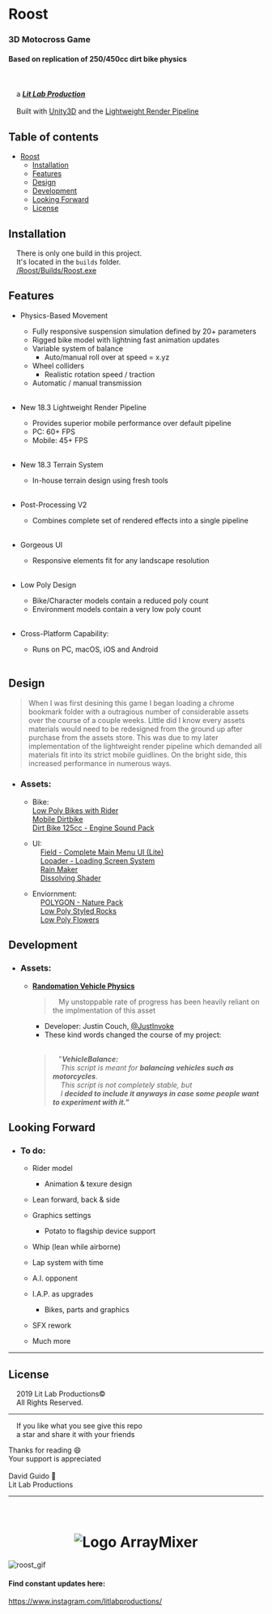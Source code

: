 # Roost
  
### 3D Motocross Game  
#### Based on replication of 250/450cc dirt bike physics  
<br/><br/>&nbsp;&nbsp;&nbsp;&nbsp;a [***Lit Lab Production***](https://www.litlabproductions.com)
<br/><br/>&nbsp;&nbsp;&nbsp;&nbsp;Built with [Unity3D](https://github.com/Unity-Technologies) and the 
[Lightweight Render Pipeline](https://github.com/Unity-Technologies/ScriptableRenderPipeline/wiki/Lightweight-Render-Pipeline)
<br/>
## Table of contents

* [Roost](#roost)
  * [Installation](#installation)
  * [Features](#features)
  * [Design](#design)
  * [Development](#development)
  * [Looking Forward](#looking-forward)
  * [License](#license)

## Installation

&nbsp;&nbsp;&nbsp;&nbsp;There is only one build in this project.  
&nbsp;&nbsp;&nbsp;&nbsp;It's located in the `builds` folder.  
&nbsp;&nbsp;&nbsp;&nbsp;[/Roost/Builds/Roost.exe](/Roost/Builds/Roost.exe)


## Features
* Physics-Based Movement
    * Fully responsive suspension simulation defined by 20+ parameters
    * Rigged bike model with lightning fast animation updates
    * Variable system of balance
        * Auto/manual roll over at speed = x.yz
    * Wheel colliders
        * Realistic rotation speed / traction
    * Automatic / manual transmission<br/><br/>

* New 18.3 Lightweight Render Pipeline
    * Provides superior mobile performance over default pipeline
    * PC: 60+ FPS
    * Mobile: 45+ FPS<br/><br/>

* New 18.3 Terrain System  
    * In-house terrain design using fresh tools<br/><br/>

* Post-Processing V2  
    * Combines complete set of rendered effects into a single pipeline<br/><br/>

* Gorgeous UI  
    * Responsive elements fit for any landscape resolution<br/><br/>

* Low Poly Design 
    * Bike/Character models contain a reduced poly count
    * Environment models contain a very low poly count<br/><br/>

* Cross-Platform Capability:  
    * Runs on PC, macOS, iOS and Android<br/><br/>


## Design
> When I was first desining this game I began loading a chrome bookmark folder with a outragious number of considerable assets over the course of a couple weeks. Little did I know every assets materials would need to be redesigned from the ground up after purchase from the assets store. This was due to my later implementation of the lightweight render pipeline which demanded all materials fit into its strict mobile guidlines. On the bright side, this increased performance in numerous ways.  
  
* ### Assets:  
    * Bike:  
      [Low Poly Bikes with Rider](https://assetstore.unity.com/packages/3d/vehicles/land/5-low-poly-dirt-bike-with-rider-108067)  
      [Mobile Dirtbike](https://assetstore.unity.com/packages/3d/vehicles/land/mobile-dirtbike-56185)  
      [Dirt Bike 125cc - Engine Sound Pack](https://assetstore.unity.com/packages/audio/sound-fx/transportation/dirt-bike-125cc-engine-sound-pack-113360)  
  
    * UI:  
      &nbsp;&nbsp;&nbsp;&nbsp;[Field - Complete Main Menu UI (Lite)](https://assetstore.unity.com/packages/tools/gui/field-complete-main-menu-ui-lite-129668)  
      &nbsp;&nbsp;&nbsp;&nbsp;[Looader - Loading Screen System](https://assetstore.unity.com/packages/tools/gui/looader-loading-screen-system-118194)  
      &nbsp;&nbsp;&nbsp;&nbsp;[Rain Maker](https://assetstore.unity.com/packages/vfx/particles/environment/rain-maker-2d-and-3d-rain-particle-system-for-unity-34938)  
      &nbsp;&nbsp;&nbsp;&nbsp;[Dissolving Shader](https://assetstore.unity.com/packages/vfx/shaders/dissolving-shader-121005)  
  
    * Enviornment:  
      &nbsp;&nbsp;&nbsp;&nbsp;[POLYGON - Nature Pack](https://assetstore.unity.com/packages/3d/vegetation/trees/polygon-nature-pack-120152)  
      &nbsp;&nbsp;&nbsp;&nbsp;[Low Poly Styled Rocks](https://assetstore.unity.com/packages/3d/props/exterior/low-poly-styled-rocks-43486)  
      &nbsp;&nbsp;&nbsp;&nbsp;[Low Poly Flowers](https://assetstore.unity.com/packages/3d/vegetation/plants/lowpoly-flowers-47083)  



## Development
* ### Assets:  
    * [**Randomation Vehicle Physics**](https://github.com/JustInvoke/Randomation-Vehicle-Physics)  

         > &nbsp;&nbsp;&nbsp;My unstoppable rate of progress has been heavily reliant
           on the implmentation of this asset
           <br/>
        * Developer: Justin Couch, [@JustInvoke](https://github.com/JustInvoke)
        * These kind words changed the course of my project:<br/><br/>
         > &nbsp;&nbsp;&nbsp;"***VehicleBalance:***  
                &nbsp;&nbsp;&nbsp;&nbsp;*This script is meant for* ***balancing vehicles such as motorcycles***.  
                &nbsp;&nbsp;&nbsp;&nbsp;*This script is not completely stable, but*  
                &nbsp;&nbsp;&nbsp;&nbsp;*I* ***decided to include it anyways in case some people want to experiment with it."***  


## Looking Forward
* ### To do:
    * Rider model  
        * Animation & texure design  
    * Lean forward, back & side  

    * Graphics settings  
        * Potato to flagship device support  

    * Whip (lean while airborne)  

    * Lap system with time  

    * A.I. opponent  

    * I.A.P. as upgrades  
        * Bikes, parts and graphics  

    * SFX rework  
    
    * Much more  
***


## License

&nbsp;&nbsp;&nbsp;&nbsp;2019 Lit Lab Productions&copy;  
&nbsp;&nbsp;&nbsp;&nbsp;All Rights Reserved.  


***
&nbsp;&nbsp;&nbsp;&nbsp;If you like what you see give this repo  
&nbsp;&nbsp;&nbsp;&nbsp;a star and share it with your friends  
  
Thanks for reading 😄  
Your support is appreciated<br/>  
David Guido :rocket:  
Lit Lab Productions  

***







<h1 align="center">
  <br>
   <img src="https://openclipart.org/image/480px/svg_to_png/287053/1505709521.png&disposition=attachment" alt="Logo ArrayMixer" title="Logo ArrayMixer by  cliparteles ( https://openclipart.org/user-detail/cliparteles )" />
  <br>
</h1>






![roost_gif](https://user-images.githubusercontent.com/34845402/51783304-e5209800-20ec-11e9-869a-7039853b7ca6.gif)
#### Find constant updates here:
https://www.instagram.com/litlabproductions/
